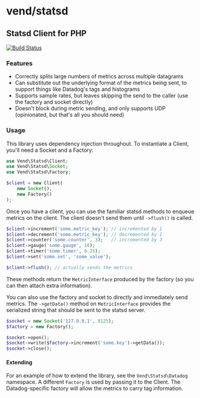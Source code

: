 # vend/statsd
## Statsd Client for PHP

[![Build Status](https://secure.travis-ci.org/vend/statsd.png)](http://travis-ci.org/vend/statsd)

### Features

* Correctly splits large numbers of metrics across multiple datagrams
* Can substitute out the underlying format of the metrics being sent, to support things like Datadog's tags and histograms
* Supports sample rates, but leaves skipping the send to the caller (use the factory and socket directly)
* Doesn't block during metric sending, and only supports UDP (opinionated, but that's all you should need)

### Usage

This library uses dependency injection throughout. To instantiate a Client, you'll need a Socket and a Factory:

```php
use Vend\Statsd\Client;
use Vend\Statsd\Socket;
use Vend\Statsd\Factory;

$client = new Client(
    new Socket(),
    new Factory()
);
```

Once you have a client, you can use the familiar statsd methods to enqueue metrics on the client. The client doesn't send
them until `->flush()` is called.

```php
$client->increment('some.metric_key'); // incremented by 1
$client->decrement('some.metric_key'); // decremented by 1
$client->counter('some.counter', 3);   // incremented by 3
$client->gauge('some.gauge', 10);
$client->timer('some.timer', 0.25);
$client->set('some.set', 'some_value');

$client->flush(); // actually sends the metrics
```

These methods return the `MetricInterface` produced by the factory (so you can then attach extra information). 

You can also use the factory and socket to directly and immediately send metrics. The `->getData()` method on `MetricInterface`
provides the serialized string that should be sent to the statsd server.

```php
$socket = new Socket('127.0.0.1', 8125);
$factory = new Factory();

$socket->open();
$socket->write($factory->increment('some.key')->getData());
$socket->close();
```


#### Extending

For an example of how to extend the library, see the `Vend\Statsd\Datadog` namespace. A different `Factory` is used
 by passing it to the Client. The Datadog-specific factory will allow the metrics to carry tag information.
